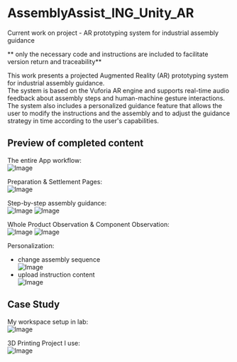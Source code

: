 # AssemblyAssist_ING_Unity_AR
Current work on project - AR prototyping system for industrial assembly guidance 

** only the necessary code and instructions are included to facilitate version return and traceability**

This work presents a projected Augmented Reality (AR) prototyping system for industrial assembly guidance. <br> 
The system is based on the Vuforia AR engine and supports real-time audio feedback about assembly steps and human-machine gesture interactions. The system also includes a personalized guidance feature that allows the user to modify the instructions and the assembly and to adjust the guidance strategy in time according to the user's capabilities.

## Preview of completed content
The entire App workflow:<br>
![Image](https://github.com/violet0330/AssemblyAssist_ING_Unity_AR/blob/main/Img/appFramework.png)

Preparation & Settlement Pages: <br>
![Image](https://github.com/violet0330/AssemblyAssist_ING_Unity_AR/blob/main/Img/preparationPages.png)

Step-by-step assembly guidance: <br>
![Image](https://github.com/violet0330/AssemblyAssist_ING_Unity_AR/blob/main/Img/assemblyPart2.gif)
![Image](https://github.com/violet0330/AssemblyAssist_ING_Unity_AR/blob/main/Img/assemblyPart1.gif)

Whole Product Observation & Component Observation:<br>
![Image](https://github.com/violet0330/AssemblyAssist_ING_Unity_AR/blob/main/Img/interaction1.gif)
![Image](https://github.com/violet0330/AssemblyAssist_ING_Unity_AR/blob/main/Img/interaction2.gif)

Personalization:<br>
  * change assembly sequence <br>
![Image](https://github.com/violet0330/AssemblyAssist_ING_Unity_AR/blob/main/Img/personalization1.gif)
  * upload instruction content<br>
![Image](https://github.com/violet0330/AssemblyAssist_ING_Unity_AR/blob/main/Img/personalization2.gif)

## Case Study
My workspace setup in lab: <br>
![Image](https://github.com/violet0330/AssemblyAssist_ING_Unity_AR/blob/main/Img/Workspace.png)

3D Printing Project I use: <br>
![Image](https://github.com/violet0330/AssemblyAssist_ING_Unity_AR/blob/main/Img/jellyfish.png)
